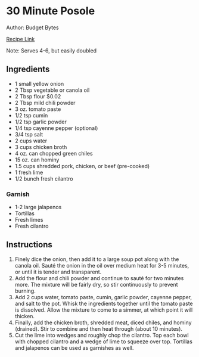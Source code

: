 # 30 Minute Posole 

Author: Budget Bytes

[Recipe Link](https://www.budgetbytes.com/30-minute-posole/)

Note: Serves 4-6, but easily doubled

## Ingredients
- 1 small yellow onion
- 2 Tbsp vegetable or canola oil
- 2 Tbsp flour $0.02
- 2 Tbsp mild chili powder
- 3 oz. tomato paste 
- 1/2 tsp cumin 
- 1/2 tsp garlic powder 
- 1/4 tsp cayenne pepper (optional) 
- 3/4 tsp salt 
- 2 cups water 
- 3 cups chicken broth
- 4 oz. can chopped green chiles 
- 15 oz. can hominy 
- 1.5 cups shredded pork, chicken, or beef (pre-cooked) 
- 1 fresh lime 
- 1/2 bunch fresh cilantro

### Garnish
- 1-2 large  jalapenos
- Tortillas 
- Fresh limes
- Fresh cilantro

## Instructions
1. Finely dice the onion, then add it to a large soup pot along with the canola oil. Sauté the onion in the oil over medium heat for 3-5 minutes, or until it is tender and transparent. 
2. Add the flour and chili powder and continue to sauté for two minutes more. The mixture will be fairly dry, so stir continuously to prevent burning.
3. Add 2 cups water, tomato paste, cumin, garlic powder, cayenne pepper, and salt to the pot. Whisk the ingredients together until the tomato paste is dissolved. Allow the mixture to come to a simmer, at which point it will thicken.
4. Finally, add the chicken broth, shredded meat, diced chiles, and hominy (drained). Stir to combine and then heat through (about 10 minutes).
5. Cut the lime into wedges and roughly chop the cilantro. Top each bowl with chopped cilantro and a wedge of lime to squeeze over top. Tortillas and jalapenos can be used as garnishes as well. 
